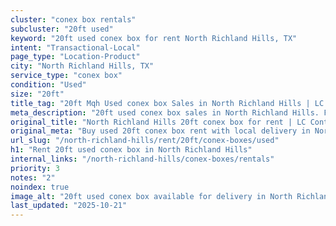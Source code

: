 ```yaml
---
cluster: "conex box rentals"
subcluster: "20ft used"
keyword: "20ft used conex box for rent North Richland Hills, TX"
intent: "Transactional-Local"
page_type: "Location-Product"
city: "North Richland Hills, TX"
service_type: "conex box"
condition: "Used"
size: "20ft"
title_tag: "20ft Mqh Used conex box Sales in North Richland Hills | LC Container"
meta_description: "20ft used conex box sales in North Richland Hills. Fast delivery, competitive pricing. Serving conex boxes area. Quote ID: 80P. Call (214) 524-4168 for your free quote today."
original_title: "North Richland Hills 20ft conex box for rent | LC Container"
original_meta: "Buy used 20ft conex box rent with local delivery in North Richland Hills, TX. LC Container — local Since 2003. Request a fast quote today."
url_slug: "/north-richland-hills/rent/20ft/conex-boxes/used"
h1: "Rent 20ft used conex box in North Richland Hills"
internal_links: "/north-richland-hills/conex-boxes/rentals"
priority: 3
notes: "2"
noindex: true
image_alt: "20ft used conex box available for delivery in North Richland Hills"
last_updated: "2025-10-21"
---
```


<!-- TODO: Add unique city/inventory copy, images, and internal links here. -->
